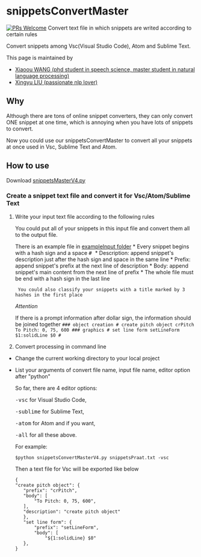 # snippetsConvertMaster

[![PRs Welcome](https://img.shields.io/badge/PRs-welcome-brightgreen.svg?style=flat-square)](http://makeapullrequest.com)
Convert text file in which snippets are writed according to certain rules

Convert snippets among Vsc(Visual Studio Code), Atom and Sublime Text.

This page is maintained by

* [Xiaoou WANG (phd student in speech science, master student in natural language processing)](http://xiaoouwang.github.io)
* [Xingyu LIU (passionate nlp lover)](https://github.com/xingyuliuNLP)



## Why

Although there are tons of online snippet converters, they can only convert ONE snippet at one time, which is annoying when you have lots of snippets to convert.

Now you could use our snippetsConvertMaster to convert all your snippets at once used in Vsc, Sublime Text and Atom.

## How to use
Download [snippetsMasterV4.py](https://github.com/xingyuliuNLP/snippetsConvertMaster/blob/master/snippetsMasterV4.py)

### Create a snippet text file and convert it for Vsc/Atom/Sublime Text
1. Write your input text file according to the following rules

	You could put all of your snippets in this input file and convert them all to the output file.

	There is an example file in [exampleInput folder](https://github.com/xingyuliuNLP/snippetsConvertMaster/blob/master/exampleInput/snippetsPraat.txt)
		* Every snippet begins with a hash sign and a space <kbd># </kbd>
		* Description: append snippet's description just after the hash sign and space in the same line
		* Prefix: append snippet's prefix at the next line of description
		* Body: append snippet's main content from the next line of prefix
		* The whole file must be end with a hash sign in the last line

		You could also classify your snippets with a title marked by 3 hashes in the first place
	*Attention*

	If there is a prompt information after dollar sign, the information should be joined together
		```
		### object creation
		# create pitch object
		crPitch
		To Pitch: 0, 75, 600
		### graphics
		# set line form
		setLineForm
		$1:solidLine $0
		#
		```


2. Convert processing in command line
* Change the current working directory to your local project
* List your arguments of convert file name, input file name, editor option after "python"

	 So far, there are 4 editor options:

	 <kbd>-vsc</kbd> for Visual Studio Code,

	 <kbd>-sublime</kbd> for Sublime Text,

	 <kbd>-atom</kbd> for Atom and if you want,

	 <kbd>-all</kbd> for all these above.

	 For example:
	 ```
   $python snippetsConvertMasterV4.py snippetsPraat.txt -vsc
	 ```
	 Then a text file for Vsc will be exported like below
	 ```
	 {
	 "create pitch object": {
		"prefix": "crPitch",
		"body": [
			"To Pitch: 0, 75, 600",
		],
		"description": "create pitch object"
	 	},
		"set line form": {
			"prefix": "setLineForm",
			"body": [
				"${1:solidLine} $0"
		},
	 }
	 ```